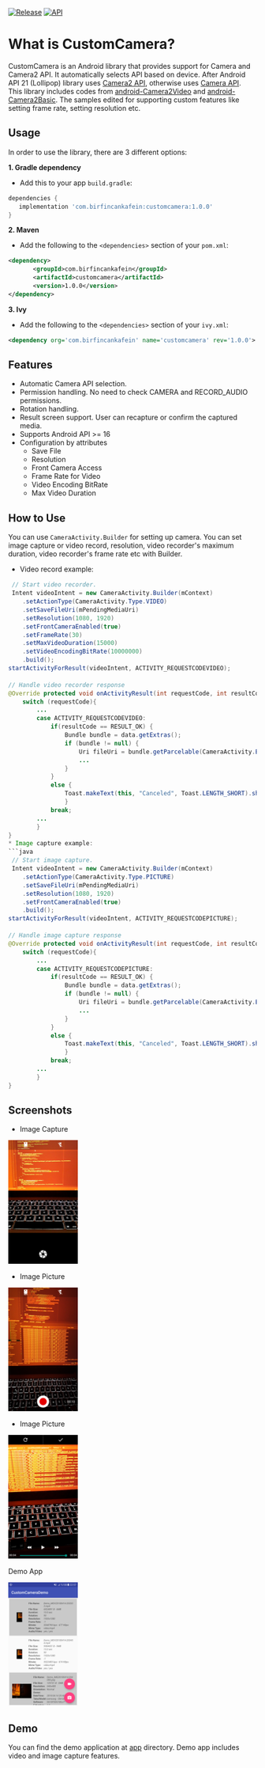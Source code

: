 
[![Release](https://img.shields.io/badge/release-1.0.0-blue.svg?style=flat)](https://bintray.com/birfincankafein/com.birfincankafein/customcamera/_latestVersion)  [![API](https://img.shields.io/badge/API-16+-green.svg?style=flat)]()  
  
What is  CustomCamera?  
===================================  
  
CustomCamera is an Android library that provides support for Camera and  Camera2 API. It automatically selects API based on device. After Android API 21 (Lollipop) library uses [Camera2 API](https://developer.android.com/reference/android/hardware/camera2/package-summary.html  ), otherwise uses [Camera API](https://developer.android.com/guide/topics/media/camera.html).   
This library includes codes from [android-Camera2Video](https://github.com/googlesamples/android-Camera2Video) and [android-Camera2Basic](https://github.com/googlesamples/android-Camera2Basic). The samples edited for supporting custom features like setting frame rate, setting resolution etc.  
  
  Usage
-----
In order to use the library, there are 3 different options:

**1. Gradle dependency**

  -  Add this to your app `build.gradle`:
 ```gradle
dependencies {
	implementation 'com.birfincankafein:customcamera:1.0.0'
}
```

**2. Maven**
- Add the following to the `<dependencies>` section of your `pom.xml`:
 ```xml
<dependency>
        <groupId>com.birfincankafein</groupId>
        <artifactId>customcamera</artifactId>
        <version>1.0.0</version>
</dependency>
```

**3. Ivy**
- Add the following to the `<dependencies>` section of your `ivy.xml`:
```xml
<dependency org='com.birfincankafein' name='customcamera' rev='1.0.0'> <artifact name='customcamera' ext='pom' /> </dependency>
```

Features  
--------  
- Automatic Camera API selection.  
- Permission handling. No need to check CAMERA and RECORD_AUDIO permissions.  
- Rotation handling.  
- Result screen support. User can recapture or confirm the captured media.  
- Supports Android API >= 16  
- Configuration by attributes  
  - Save File  
  - Resolution  
  - Front Camera Access  
  - Frame Rate for Video  
  - Video Encoding BitRate  
  - Max Video Duration  
  
How to Use  
------------  
You can use `CameraActivity.Builder` for setting up camera. You can set  image capture or video record, resolution, video recorder's maximum duration, video recorder's frame rate etc with Builder.

* Video record example:
```java
 // Start video recorder. 
 Intent videoIntent = new CameraActivity.Builder(mContext)
    .setActionType(CameraActivity.Type.VIDEO)
    .setSaveFileUri(mPendingMediaUri)
    .setResolution(1080, 1920)
    .setFrontCameraEnabled(true)
    .setFrameRate(30)
    .setMaxVideoDuration(15000)
    .setVideoEncodingBitRate(10000000)
    .build(); 
startActivityForResult(videoIntent, ACTIVITY_REQUESTCODEVIDEO);  

// Handle video recorder response 
@Override protected void onActivityResult(int requestCode, int resultCode, Intent data) { 
    switch (requestCode){ 
	    ... 
	    case ACTIVITY_REQUESTCODEVIDEO: 
	        if(resultCode == RESULT_OK) { 
	            Bundle bundle = data.getExtras(); 
	            if (bundle != null) { 
	                Uri fileUri = bundle.getParcelable(CameraActivity.EXTRA_FILE_URI); 
	                ... 
	            } 
	        } 
	        else { 
	            Toast.makeText(this, "Canceled", Toast.LENGTH_SHORT).show();  
	            } 
	        break; 
	    ... 
	    } 
}
* Image capture example:
```java
 // Start image capture. 
 Intent videoIntent = new CameraActivity.Builder(mContext)
    .setActionType(CameraActivity.Type.PICTURE)
    .setSaveFileUri(mPendingMediaUri)
    .setResolution(1080, 1920)
    .setFrontCameraEnabled(true)
    .build(); 
startActivityForResult(videoIntent, ACTIVITY_REQUESTCODEPICTURE);  

// Handle image capture response 
@Override protected void onActivityResult(int requestCode, int resultCode, Intent data) { 
    switch (requestCode){ 
	    ... 
	    case ACTIVITY_REQUESTCODEPICTURE: 
	        if(resultCode == RESULT_OK) { 
	            Bundle bundle = data.getExtras(); 
	            if (bundle != null) { 
	                Uri fileUri = bundle.getParcelable(CameraActivity.EXTRA_FILE_URI); 
	                ... 
	            } 
	        } 
	        else { 
	            Toast.makeText(this, "Canceled", Toast.LENGTH_SHORT).show();  
	            } 
	        break; 
	    ... 
	    } 
}
```
  
Screenshots  
-------------  
  
* Image Capture  
  
<img src="screenshots/capture_image.png" height="250" alt="Screenshot"/>  
  
 
* Image Picture  
  
<img src="screenshots/capture_video.png" height="250" alt="Screenshot"/>  
  
  
* Image Picture  
  
<img src="screenshots/preview.png" height="250" alt="Screenshot"/>  
  
  
Demo App  
  
<img src="screenshots/demo.png" height="250" alt="Screenshot"/>  
  
 
Demo  
------------  
You can find the demo application at [app](https://github.com/birfincankafein/customcamera/blob/master/app)  directory. Demo app includes video and image capture features.